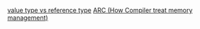 [value type vs reference type](https://cocoacasts.com/what-is-automatic-reference-counting-arc/)
[ARC (How Compiler treat memory management)](https://www.vadimbulavin.com/swift-memory-management-arc-strong-weak-and-unowned/)
